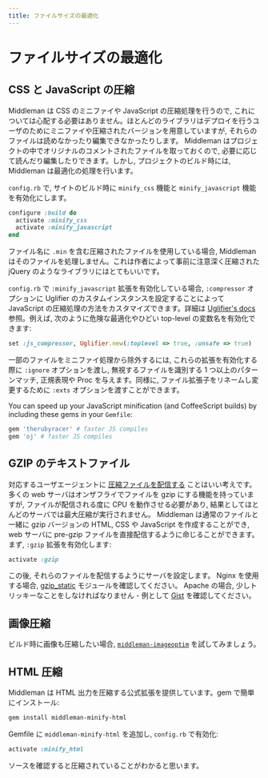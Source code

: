 ```yaml
---
title: ファイルサイズの最適化
---
```


# ファイルサイズの最適化

## CSS と JavaScript の圧縮

Middleman は CSS のミニファイや JavaScript の圧縮処理を行うので, これについては心配する必要はありません。ほとんどのライブラリはデプロイを行うユーザのためにミニファイや圧縮されたバージョンを用意していますが, それらのファイルは読めなかったり編集できなかったりします。 Middleman はプロジェクトの中でオリジナルのコメントされたファイルを取っておくので, 必要に応じて読んだり編集したりできます。しかし, プロジェクトのビルド時には, Middleman は最適化の処理を行います。

`config.rb` で, サイトのビルド時に `minify_css` 機能と `minify_javascript` 機能を有効化にします。

``` ruby
configure :build do
  activate :minify_css
  activate :minify_javascript
end
```

ファイル名に `.min` を含む圧縮されたファイルを使用している場合, Middleman はそのファイルを処理しません。これは作者によって事前に注意深く圧縮された jQuery のようなライブラリにはとてもいいです。

`config.rb` で `:minify_javascript` 拡張を有効化している場合, `:compressor` オプションに Uglifier のカスタムインスタンスを設定することによって JavaScript の圧縮処理の方法をカスタマイズできます。詳細は [Uglifier's docs](https://github.com/lautis/uglifier) 参照。例えば, 次のように危険な最適化やひどい top-level の変数名を有効化できます:

``` ruby
set :js_compressor, Uglifier.new(:toplevel => true, :unsafe => true)
```

一部のファイルをミニファイ処理から除外するには, これらの拡張を有効化する際に `:ignore` オプションを渡し, 無視するファイルを識別する 1 つ以上のパターンマッチ, 正規表現や Proc を与えます。同様に, ファイル拡張子をリネームし変更するために `:exts` オプションを渡すことができます。

You can speed up your JavaScript minification (and CoffeeScript builds) by including these gems in your `Gemfile`:

```ruby
gem 'therubyracer' # faster JS compiles
gem 'oj' # faster JS compiles
```

## GZIP のテキストファイル

対応するユーザエージェントに [圧縮ファイルを配信する](http://developer.yahoo.com/performance/rules.html#gzip) ことはいい考えです。多くの web サーバはオンザフライでファイルを gzip にする機能を持っていますが, ファイルが配信される度に CPU を動作させる必要があり, 結果としてほとんどのサーバでは最大圧縮が実行されません。 Middleman は通常のファイルと一緒に gzip バージョンの HTML, CSS や JavaScript を作成することができ,  web サーバに pre-gzip ファイルを直接配信するように命じることができます。まず,  `:gzip` 拡張を有効化します:

``` ruby
activate :gzip
```

この後, それらのファイルを配信するようにサーバを設定します。 Nginx を使用する場合, [gzip_static](http://wiki.nginx.org/NginxHttpGzipStaticModule) モジュールを確認してください。 Apache の場合, 少しトリッキーなことをしなければなりません - 例として [Gist](https://gist.github.com/2200790) を確認してください。

## 画像圧縮

ビルド時に画像も圧縮したい場合, [`middleman-imageoptim`](https://github.com/plasticine/middleman-imageoptim) を試してみましょう。

## HTML 圧縮

Middleman は HTML 出力を圧縮する公式拡張を提供しています。gem で簡単にインストール:

``` bash
gem install middleman-minify-html
```

Gemfile に `middleman-minify-html` を追加し, `config.rb` で有効化:

``` ruby
activate :minify_html
```

ソースを確認すると圧縮されていることがわかると思います。
